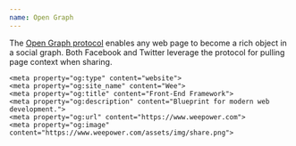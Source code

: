 ```yaml
---
name: Open Graph
---
```


The [Open Graph protocol](http://ogp.me/) enables any web page to become a rich object in a social graph. Both Facebook and Twitter leverage the protocol for pulling page context when sharing.

```markup
<meta property="og:type" content="website">
<meta property="og:site_name" content="Wee">
<meta property="og:title" content="Front-End Framework">
<meta property="og:description" content="Blueprint for modern web development.">
<meta property="og:url" content="https://www.weepower.com">
<meta property="og:image" content="https://www.weepower.com/assets/img/share.png">
```